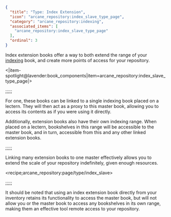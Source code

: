 ```json
{
  "title": "Type: Index Extension",
  "icon": "arcane_repository:index_slave_type_page",
  "category": "arcane_repository:indexing",
  "associated_items": [
    "arcane_repository:index_slave_type_page"
  ],
  "ordinal": 3
}
```

Index extension books offer a way to both extend the range of your 
[indexing](^arcane_repository:indexing/type_indexing) book, and create more points of access for your repository.






<|item-spotlight@lavender:book_components|item=arcane_repository:index_slave_type_page|>

;;;;;

For one, these books can be linked to a single indexing book placed on a lectern.
They will then act as a proxy to this master book, allowing you to access its contents as if you were using it directly.


Additionally, extension books also have their own indexing range.
When placed on a lectern, bookshelves in this range will be accessible to the master book,
and in turn, accessible from this and any other linked extension books.

;;;;;

Linking many extension books to one master effectively allows you to extend 
the scale of your repository indefinitely, given enough resources.

<recipe;arcane_repository:page/type/index_slave>

;;;;;

It should be noted that using an index extension book directly from your inventory retains its functionality to access the master book,
but will not allow you or the master book to access any bookshelves in its own range,
making them an effective tool remote access to your repository.
